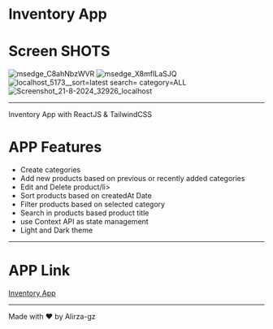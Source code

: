 # Inventory App

# Screen SHOTS

![msedge_C8ahNbzWVR](https://github.com/user-attachments/assets/41626de5-4fa5-41fb-9f86-490c07b68133)
![msedge_X8mfILaSJQ](https://github.com/user-attachments/assets/7e37bee5-25b5-4716-ba75-35346dad71f5)
![localhost_5173__sort=latest search= category=ALL](https://github.com/user-attachments/assets/ef2a841a-00c6-4d1d-85ea-84d4307df772)
![Screenshot_21-8-2024_32926_localhost](https://github.com/user-attachments/assets/d212adce-0a3e-4676-9ecb-7fb016fadd25)


---

Inventory App with ReactJS & TailwindCSS

# APP Features

<ul>
<li>Create categories</li>
<li>Add new products based on previous or recently added categories</li>
<li>Edit and Delete product/li>
<li>Sort products based on createdAt Date</li>
<li>Filter products based on selected category</li>
<li>Search in products based product title</li>
<li>use Context API as state management</li>
<li>Light and Dark theme</li>
</ul>

---

# APP Link

[Inventory App](https://inventory-app-alirzagz.netlify.app/)

---

Made with :heart: by Alirza-gz

